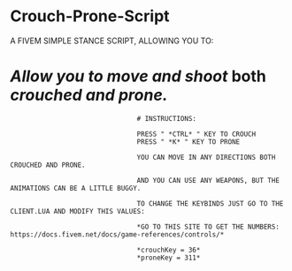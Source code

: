# Crouch-Prone-Script
A FIVEM SIMPLE STANCE SCRIPT, ALLOWING YOU TO:
# *Allow you to move and shoot* both *crouched and prone.*


                                    # INSTRUCTIONS:
                                    
                                    PRESS " *CTRL* " KEY TO CROUCH
                                    PRESS " *K* " KEY TO PRONE
                                    
                                    YOU CAN MOVE IN ANY DIRECTIONS BOTH CROUCHED AND PRONE.
                                    
                                    AND YOU CAN USE ANY WEAPONS, BUT THE ANIMATIONS CAN BE A LITTLE BUGGY.
                                    
                                    TO CHANGE THE KEYBINDS JUST GO TO THE CLIENT.LUA AND MODIFY THIS VALUES:
                                    
                                    *GO TO THIS SITE TO GET THE NUMBERS: https://docs.fivem.net/docs/game-references/controls/*
                                    
                                    *crouchKey = 36*
                                    *proneKey = 311*
